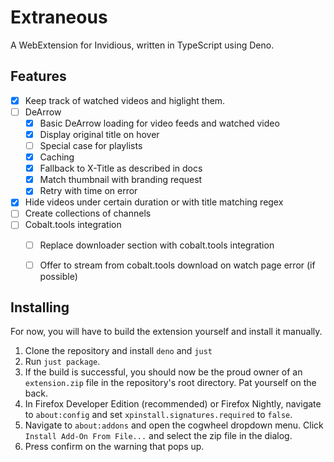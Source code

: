 # Extraneous
A WebExtension for Invidious, written in TypeScript using Deno.

## Features
- [x] Keep track of watched videos and higlight them.
- [ ] DeArrow
  - [x] Basic DeArrow loading for video feeds and watched video
  - [x] Display original title on hover
  - [ ] Special case for playlists
  - [x] Caching
  - [x] Fallback to X-Title as described in docs
  - [x] Match thumbnail with branding request
  - [x] Retry with time on error
- [x] Hide videos under certain duration or with title matching regex
- [ ] Create collections of channels
- [ ] Cobalt.tools integration
  - [ ] Replace downloader section with cobalt.tools integration
  - [ ] Offer to stream from cobalt.tools download on watch page error (if possible)


## Installing
For now, you will have to build the extension yourself and install it manually.

1. Clone the repository and install ``deno`` and ``just``
2. Run ``just package``.
3. If the build is successful, you should now be the proud owner of an ``extension.zip`` file in the repository's root directory. Pat yourself on the back.
4. In Firefox Developer Edition (recommended) or Firefox Nightly, navigate to ``about:config`` and set ``xpinstall.signatures.required`` to ``false``.
5. Navigate to ``about:addons`` and open the cogwheel dropdown menu. Click ``Install Add-On From File...`` and select the zip file in the dialog.
6. Press confirm on the warning that pops up.
